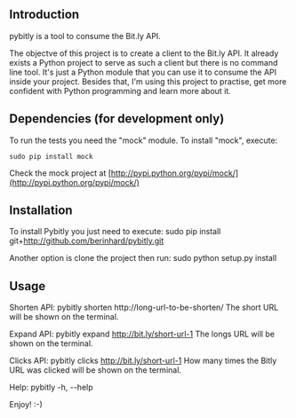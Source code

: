 Introduction
------------
pybitly is a tool to consume the Bit.ly API.

The objectve of this project is to create a client to the Bit.ly API.
It already exists a Python project to serve as such a client but there is no command line tool.
It's just a Python module that you can use it to consume the API inside your project.
Besides that, I'm using this project to practise, get more confident with Python programming and learn more about it.


Dependencies (for development only)
-----------------------------------
To run the tests you need the "mock" module. To install "mock", execute:

    sudo pip install mock

Check the mock project at [http://pypi.python.org/pypi/mock/](http://pypi.python.org/pypi/mock/)


Installation
------------
To install Pybitly you just need to execute:
    sudo pip install git+http://github.com/berinhard/pybitly.git

Another option is clone the project then run:
    sudo python setup.py install


Usage
-----

Shorten API:
    pybitly shorten http://long-url-to-be-shorten/
The short URL will be shown on the terminal.

Expand API:
    pybitly expand http://bit.ly/short-url-1
The longs URL will be shown on the terminal.

Clicks API:
    pybitly clicks http://bit.ly/short-url-1
How many times the Bitly URL was clicked will be shown on the terminal.

Help:
    pybitly -h, --help

Enjoy! :-)
